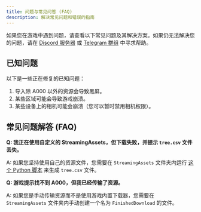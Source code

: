 ```yaml
---
title: 问题与常见问答 (FAQ)
description: 解决常见问题和错误的指南
---
```


如果您在游戏中遇到问题，请查看以下常见问题及其解决方案。如果仍无法解决您的问题，请在 [Discord 服务器](https://kdx.nightcord.com.de/zh/general/community) 或 [Telegram 群组](https://kdx.nightcord.com.de/zh/general/community) 中寻求帮助。

## 已知问题

以下是一些正在修复的已知问题：

1. 导入除 A000 以外的资源会导致黑屏。
2. 某些区域可能会导致游戏崩溃。
3. 某些设备上的相机可能会崩溃（您可以暂时禁用相机权限）。

## 常见问题解答 (FAQ)

**Q: 我正在使用自定义的 StreamingAssets，但下载失败，并提示 `tree.csv` 文件丢失。**

A: 如果您坚持使用自己的资源文件，您需要在 `StreamingAssets` 文件夹内运行 [这个 Python 脚本](/misc/scripts/tree.py) 来生成 `tree.csv` 文件。

**Q: 游戏提示找不到 A000，但我已经传输了资源。**

A: 如果您是手动传输资源而不是使用游戏内置下载器，您需要在 `StreamingAssets` 文件夹内手动创建一个名为 `FinishedDownload` 的文件。